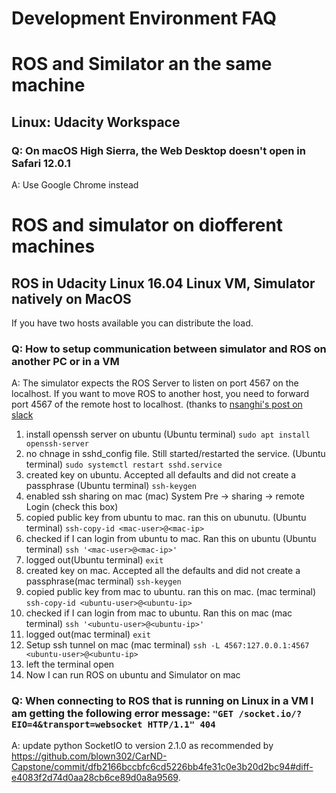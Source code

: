 # Development Environment FAQ

# ROS and Similator an the same machine
## Linux: Udacity Workspace
### Q: On macOS High Sierra, the Web Desktop doesn't open in Safari 12.0.1
A: Use Google Chrome instead

# ROS and simulator on diofferent machines
## ROS in Udacity Linux 16.04 Linux VM, Simulator natively on MacOS
If you have two hosts available you can distribute the load.

### Q: How to setup communication between simulator and ROS on another PC or in a VM
A: The simulator expects the ROS Server to listen on port 4567 on the localhost. If you want to move ROS to another host, you need to forward port 4567 of the remote host to localhost. (thanks to [nsanghi's post on slack](https://carnd.slack.com/archives/C6NVDVAQ3/p1504363170000027?thread_ts=1504354174.000031)
  1. install openssh server on ubuntu (Ubuntu terminal)
     `sudo apt install openssh-server`
  1. no chnage in sshd_config file. Still started/restarted the service. (Ubuntu terminal)
     `sudo systemctl restart sshd.service`
  1. created key on ubuntu. Accepted all defaults and did not create a passphrase (Ubuntu terminal)
     `ssh-keygen`
  1. enabled ssh sharing on mac (mac)
     System Pre -> sharing -> remote Login (check this box)
  1. copied public key from ubuntu to mac. ran this on ubunutu. (Ubuntu terminal)
     `ssh-copy-id <mac-user>@<mac-ip>`
  1. checked if I can login from ubuntu to mac. Ran this on ubuntu (Ubuntu terminal)
     `ssh '<mac-user>@<mac-ip>'`
  1. logged out(Ubuntu terminal)
     `exit`
  1. created key on mac. Accepted all the defaults and did not create a passphrase(mac terminal)
     `ssh-keygen`
  1. copied public key from mac to ubuntu. ran this on mac. (mac terminal)
     `ssh-copy-id <ubuntu-user>@<ubuntu-ip>`
  1. checked if I can login from mac to ubuntu. Ran this on mac (mac terminal)
     `ssh '<ubuntu-user>@<ubuntu-ip>'`
  1. logged out(mac terminal)
     `exit`
  1. Setup ssh tunnel on mac (mac terminal)
     `ssh -L 4567:127.0.0.1:4567 <ubuntu-user>@<ubuntu-ip>`
  1. left the terminal open
  1. Now I can run ROS on ubuntu and Simulator on mac

### Q: When connecting to ROS that is running on Linux in a VM I am getting the following error message: `"GET /socket.io/?EIO=4&transport=websocket HTTP/1.1" 404`
A: update python SocketIO to version 2.1.0 as recommended by https://github.com/blown302/CarND-Capstone/commit/dfb2166bccbfc6cd5226bb4fe31c0e3b20d2bc94#diff-e4083f2d74d0aa28cb6ce89d0a8a9569. 
